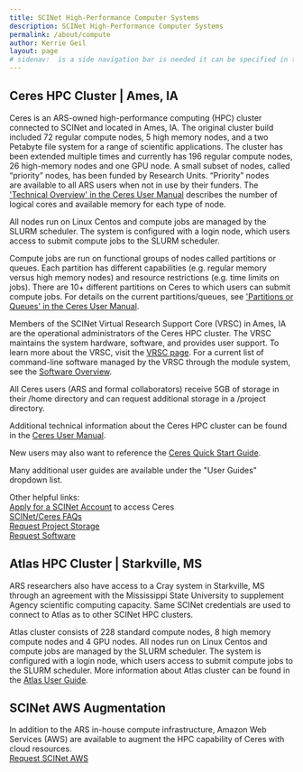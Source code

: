 ```yaml
---
title: SCINet High-Performance Computer Systems
description: SCINet High-Performance Computer Systems
permalink: /about/compute
author: Kerrie Geil
layout: page
# sidenav:  is a side navigation bar is needed it can be specified in the _data/navigation.yml file
---
```


## Ceres HPC Cluster | Ames, IA
Ceres is an ARS-owned high-performance computing (HPC) cluster connected to SCINet and located in Ames, IA. The original cluster build included 72 regular compute nodes, 5 high memory nodes, and a two Petabyte file system for a range of scientific applications. The cluster has been extended multiple times and currently has 196 regular compute nodes, 26 high-memory nodes and one GPU node. A small subset of nodes, called “priority” nodes, has been funded by Research Units. “Priority” nodes are available to all ARS users when not in use by their funders. The ['Technical Overview' in the Ceres User Manual](/guide/ceres/#technical-overview) describes the number of logical cores and available memory for each type of node.

All nodes run on Linux Centos and compute jobs are managed by the SLURM scheduler. The system is configured with a login node, which users access to submit compute jobs to the SLURM scheduler.

Compute jobs are run on functional groups of nodes called partitions or queues. Each partition has different capabilities (e.g. regular memory versus high memory nodes) and resource restrictions (e.g. time limits on jobs). There are 10+ different partitions on Ceres to which users can submit compute jobs. For details on the current partitions/queues, see ['Partitions or Queues' in the Ceres User Manual](/guide/ceres/#partitions-or-queues).

Members of the SCINet Virtual Research Support Core (VRSC) in Ames, IA are the operational administrators of the Ceres HPC cluster. The VRSC maintains the system hardware, software, and provides user support. To learn more about the VRSC, visit the [VRSC page](/support/vrsc/). For a current list of command-line software managed by the VRSC through the module system, see the [Software Overview](/guide/software).

All Ceres users (ARS and formal collaborators) receive 5GB of storage in their /home directory and can request additional storage in a /project directory.

Additional technical information about the Ceres HPC cluster can be found in the [Ceres User Manual](/guide/ceres/).

New users may also want to reference the [Ceres Quick Start Guide](/guide/quickstart).

Many additional user guides are available under the "User Guides" dropdown list.

Other helpful links:<br>
[Apply for a SCINet Account](/signup/) to access Ceres<br>
[SCINet/Ceres FAQs](/support/faq/)<br>
[Request Project Storage](/support/request-storage)<br>
[Request Software](/support/request-software)<br>


## Atlas HPC Cluster | Starkville, MS 
ARS researchers also have access to a Cray system in Starkville, MS through an agreement with the Mississippi State University to supplement Agency scientific computing capacity. Same SCINet credentials are used to connect to Atlas as to other SCINet HPC clusters.

Atlas cluster consists of 228 standard compute nodes, 8 high memory compute nodes and 4 GPU nodes. All nodes run on Linux Centos and compute jobs are managed by the SLURM scheduler. The system is configured with a login node, which users access to submit compute jobs to the SLURM scheduler. More information about Atlas cluster can be found in the [Atlas User Guide](https://www.hpc.msstate.edu/computing/atlas).


## SCINet AWS Augmentation
In addition to the ARS in-house compute infrastructure, Amazon Web Services (AWS) are available to augment the HPC capability of Ceres with cloud resources.<br>
[Request SCINet AWS](/support/request-AWS)

<!--
## Page specific instructions
Ceres
configuration
nodes storage queues
operators
network connections
links to operating docs
Info on next generation HPS's coming online
-->
